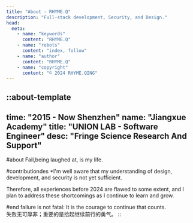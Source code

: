 ```yaml
---
title: "About - RHYME.Q"
description: "Full-stack development, Security, and Design."
head:
  meta:
    - name: "keywords"
      content: "RHYME.Q"
    - name: "robots"
      content: "index, follow"
    - name: "author"
      content: "RHYME.Q"
    - name: "copyright"
      content: "© 2024 RHYME.QING"
---
```


::about-template
---
time: "2015 - Now Shenzhen"
name: "Jiangxue Academy"
title: "UNION LAB - Software Engineer"
desc: "Fringe Science Research And Support"
---
#about
Fail,being laughed at, is my life.

#contributiondes
\*I'm well aware that my understanding of design, development, and security is not yet sufficient.

Therefore, all experiences before 2024 are flawed to some extent, and I plan to address these shortcomings as I continue to learn and grow.

#end
failure is not fatal: It is the courage to continue that counts.<br>
失败无可厚非；重要的是拾起继续前行的勇气。
::
